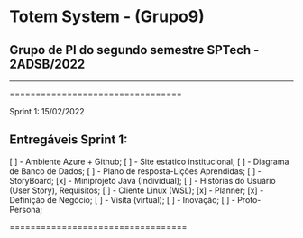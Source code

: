 # Totem System - (Grupo9)
## Grupo de PI do segundo semestre SPTech - 2ADSB/2022

---

=================================

Sprint 1: 15/02/2022

## Entregáveis Sprint 1:
[ ] - Ambiente Azure + Github;
[ ] - Site estático institucional;
[ ] - Diagrama de Banco de Dados;
[ ] - Plano de resposta-Lições Aprendidas;
[ ] - StoryBoard;
[x] - Miniprojeto Java (Individual);
[ ] - Histórias do Usuário (User Story), Requisitos;
[ ] - Cliente Linux (WSL);
[x] - Planner;
[x] - Definição de Negócio;
[ ] - Visita (virtual);
[ ] - Inovação;
[ ] - Proto-Persona;

==================================
